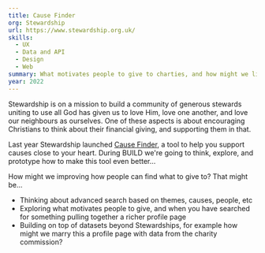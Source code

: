 ```yaml
---
title: Cause Finder
org: Stewardship
url: https://www.stewardship.org.uk/
skills:
  - UX
  - Data and API
  - Design
  - Web
summary: What motivates people to give to charties, and how might we link people up with charities that match with the causes that God has put on their heart?
year: 2022
---
```


Stewardship is on a mission to build a community of generous stewards uniting to use all God has given us to love Him, love one another, and love our neighbours as ourselves. One of these aspects is about encouraging Christians to think about their financial giving, and supporting them in that.

Last year Stewardship launched [Cause Finder](https://www.stewardship.org.uk/support-cause), a tool to help you support causes close to your heart. During BUILD we're going to think, explore, and prototype how to make this tool even better…

How might we improving how people can find what to give to? That might be…

- Thinking about advanced search based on themes, causes, people, etc
- Exploring what motivates people to give, and when you have searched for something pulling together a richer profile page
- Building on top of datasets beyond Stewardships, for example how might we marry this a profile page with data from the charity commission?
